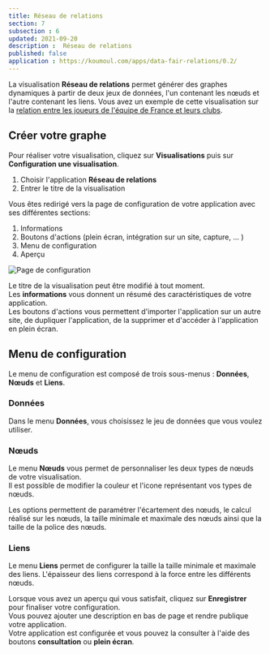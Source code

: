 ```yaml
---
title: Réseau de relations
section: 7
subsection : 6
updated: 2021-09-20
description :  Réseau de relations
published: false
application : https://koumoul.com/apps/data-fair-relations/0.2/
---
```


La visualisation **Réseau de relations** permet générer des graphes dynamiques à partir de deux jeux de données, l'un contenant les nœuds et l'autre contenant les liens. Vous avez un exemple de cette visualisation sur la [relation entre les joueurs de l'équipe de France et leurs clubs](https://opendata.koumoul.com/reuses/relation-entre-les-joueurs-de-l'equipe-de-france-et-leurs-clubs).

## Créer votre graphe

Pour réaliser votre visualisation, cliquez sur **Visualisations** puis sur **Configuration une visualisation**.

1. Choisir l'application **Réseau de relations**
2. Entrer le titre de la visualisation

<p>
</p>

Vous êtes redirigé vers la page de configuration de votre application avec ses différentes sections:

1. Informations
2. Boutons d'actions (plein écran, intégration sur un site, capture, ... )
3. Menu de configuration
4. Aperçu

![Page de configuration](./images/user-guide-backoffice/relation-config.jpg)

Le titre de la visualisation peut être modifié à tout moment.  
Les **informations** vous donnent un résumé des caractéristiques de votre application.  
Les boutons d'actions vous permettent d'importer l'application sur un autre site, de dupliquer l'application, de la supprimer et d'accéder à l'application en plein écran.

## Menu de configuration
Le menu de configuration est composé de trois sous-menus : **Données**, **Nœuds** et **Liens**.

### Données

Dans le menu **Données**, vous choisissez le jeu de données que vous voulez utiliser.  

### Nœuds

Le menu **Nœuds** vous permet de personnaliser les deux types de nœuds de votre visualisation.  
Il est possible de modifier la couleur et l'icone représentant vos types de nœuds.  

Les options permettent de paramétrer l'écartement des nœuds, le calcul réalisé sur les nœuds, la taille minimale et maximale des nœuds ainsi que la taille de la police des nœuds.

### Liens

Le menu **Liens** permet de configurer la taille la taille minimale et maximale des liens. L'épaisseur des liens correspond à la force entre les différents nœuds.

Lorsque vous avez un aperçu qui vous satisfait, cliquez sur **Enregistrer** pour finaliser votre configuration.  
Vous pouvez ajouter une description en bas de page et rendre publique votre application.  
Votre application est configurée et vous pouvez la consulter à l'aide des boutons **consultation** ou **plein écran**.
